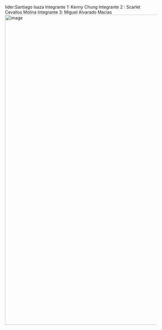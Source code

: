 lider:Santiago Isaza
Integrante 1: Kenny Chung
Integrante 2 : Scarlet Cevallos Molina
Integrante 3: Miguel Alvarado Macias
<img width="1919" height="1024" alt="image" src="https://github.com/user-attachments/assets/c5b8a6dc-4ffe-4a0f-aee1-a704ee2a384a" />

